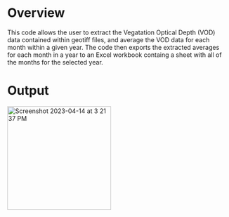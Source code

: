 # Overview
This code allows the user to extract the Vegatation Optical Depth (VOD) data contained within geotiff files, and average the VOD data for each month
within a given year. The code then exports the extracted averages for each month in a year to an Excel workbook containg a sheet with all of the
months for the selected year.

# Output
<img width="236" alt="Screenshot 2023-04-14 at 3 21 37 PM" src="https://user-images.githubusercontent.com/89235804/232164475-bc6c4cf6-e133-4a19-8f02-6eee40f10b61.png">
